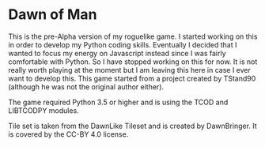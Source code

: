 # Dawn of Man

This is the pre-Alpha version of my roguelike game.  I started working on this in order to develop my Python coding skills.  Eventually I decided that I wanted to focus my energy on Javascript instead since I was fairly comfortable with Python.  So I have stopped working on this for now.  It is not really worth playing at the moment but I am leaving this here in case I ever want to develop this.  This game started from a project created by TStand90 (although he was not the original author either).

The game required Python 3.5 or higher and is using the TCOD and LIBTCODPY modules.

Tile set is taken from the DawnLike Tileset and is created by DawnBringer.  It is covered by the CC-BY 4.0 license.
